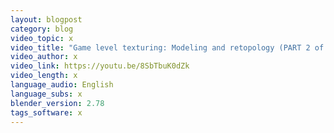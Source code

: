 ```yaml
---
layout: blogpost
category: blog
video_topic: x
video_title: "Game level texturing: Modeling and retopology (PART 2 of 5)"
video_author: x
video_link: https://youtu.be/8SbTbuK0dZk
video_length: x
language_audio: English
language_subs: x
blender_version: 2.78
tags_software: x
---
```

